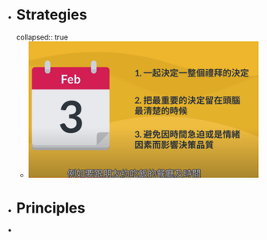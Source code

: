 - # Strategies
  collapsed:: true
	- ![95367cb1c7f8a8dcdac339034ae82dd.png](../assets/95367cb1c7f8a8dcdac339034ae82dd_1672933292297_0.png)
- # Principles
-
